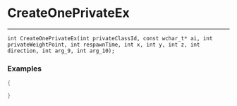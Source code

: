 # CreateOnePrivateEx
---
```
int CreateOnePrivateEx(int privateClassId, const wchar_t* ai, int privateWeightPoint, int respawnTime, int x, int y, int z, int direction, int arg_9, int arg_10);
```

### Examples
```cpp - C++
{

}
```
